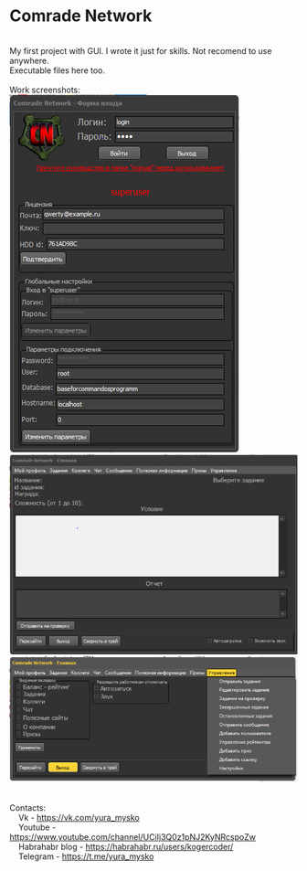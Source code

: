 # Comrade Network
<br />My first project with GUI. I wrote it just for skills. Not recomend to use anywhere.
<br />Executable files here too.
<br />
<br />Work screenshots:
<br />
![alt tag](screenshot1.PNG)
<br />
![alt tag](screenshot2.PNG)
<br />
![alt tag](screenshot3.PNG)
<br />
<br />
<br />Contacts:
<br />&nbsp;&nbsp;&nbsp;&nbsp;Vk - https://vk.com/yura_mysko
<br />&nbsp;&nbsp;&nbsp;&nbsp;Youtube - https://www.youtube.com/channel/UCiIj3Q0z1pNJ2KyNRcspoZw
<br />&nbsp;&nbsp;&nbsp;&nbsp;Habrahabr blog - https://habrahabr.ru/users/kogercoder/
<br />&nbsp;&nbsp;&nbsp;&nbsp;Telegram - https://t.me/yura_mysko